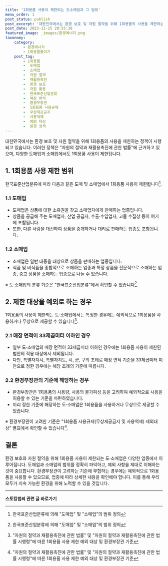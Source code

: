```yaml
---
title: '1회용품 사용이 제한되는 도소매업과 그 범위'
menu_order: 1
post_status: publish
post_excerpt: '대한민국에서는 환경 보호 및 자원 절약을 위해 1회용품의 사용을 제한하는 정책이 시행되고 있습니다. 이러한 정책은  자원의 절약과 재활용촉진에 관한 법률 에 근거하고 있으며, 다양한 도매업과 소매업에서도 1회용품 사용이 제한됩니다.'
post_date: 2023-12-25 20:55:38
featured_image: _images/환경에너지.png
taxonomy:
    category:
        - 환경에너지
        - 1회용품줄이기
    post_tag:
        - 1회용품
        -  도매업
        -  소매업
        -  자원 절약
        -  재활용촉진
        -  환경 보호
        -  자원 활용
        -  한국표준산업분류
        -  매장 면적
        -  환경부장관
        -  1회용품 사용규제
        -  무상제공금지
        -  사용억제
        -  예외 대상
        -  환경 정책
---
```



대한민국에서는 환경 보호 및 자원 절약을 위해 1회용품의 사용을 제한하는 정책이 시행되고 있습니다. 이러한 정책은 "자원의 절약과 재활용촉진에 관한 법률"에 근거하고 있으며, 다양한 도매업과 소매업에서도 1회용품 사용이 제한됩니다.

## 1. 1회용품 사용 제한 범위

한국표준산업분류에 따라 다음과 같은 도매 및 소매업에서 1회용품 사용이 제한됩니다[^1].

### 1.1 도매업
- 도매업은 상품에 대한 소유권을 갖고 소매업자에게 판매하는 업종입니다. 
- 상품을 공급해 주는 도매업자, 산업 공급자, 수출·수입업자, 고물 수집상 등이 여기에 포함됩니다.
- 또한, 다른 사람을 대신하여 상품을 중개하거나 대리로 판매하는 업종도 포함됩니다.

### 1.2 소매업
- 소매업은 일반 대중을 대상으로 상품을 판매하는 업종입니다.
- 식품 및 비식품을 종합적으로 소매하는 업종과 특정 상품을 전문적으로 소매하는 업종, 중고 상품을 소매하는 업종으로 나눌 수 있습니다.

※ 도·소매업의 분류 기준은 "한국표준산업분류"에서 확인할 수 있습니다[^1].

## 2. 제한 대상을 예외로 하는 경우

1회용품의 사용이 제한되는 도·소매업에서는 특정한 경우에는 예외적으로 1회용품을 사용하거나 무상으로 제공할 수 있습니다[^2].

### 2.1 매장 면적이 33제곱미터 이하인 경우
- 일부 도·소매업의 매장 면적이 33제곱미터 이하인 경우에는 1회용품 사용이 제한된 법안의 적용 대상에서 제외됩니다. 
- 다만, 특별자치시, 특별자치도, 시, 군, 구의 조례로 매장 면적 기준을 33제곱미터 미만으로 정한 경우에는 해당 조례의 기준에 따릅니다.

### 2.2 환경부장관의 기준에 해당하는 경우
- 환경부장관은 1회용품의 사용량, 사용의 불가피성 등을 고려하여 예외적으로 사용을 허용할 수 있는 기준을 마련하였습니다.
- 미리 정한 기준에 해당하는 도·소매업은 1회용품을 사용하거나 무상으로 제공할 수 있습니다.

※ 환경부장관이 고려한 기준은 "1회용품 사용규제(무상제공금지 및 사용억제) 제외대상" 별표에서 확인할 수 있습니다[^2].

## 결론

환경 보호와 자원 절약을 위해 1회용품 사용이 제한되는 도·소매업은 다양한 업종에서 이루어집니다. 도매업과 소매업의 범위를 정확히 파악하고, 예외 사항을 제대로 이해하는 것이 중요합니다. 환경부장관이 고려하는 기준에 부합하는 경우에는 예외적으로 1회용품을 사용할 수 있으므로, 업종에 따라 상세한 내용을 확인해야 합니다. 이를 통해 우리 모두가 지속 가능한 환경을 위해 노력할 수 있을 것입니다.

[^1]: 한국표준산업분류에 의해 "도매업" 및 "소매업"의 범위 정의
[^2]: "자원의 절약과 재활용촉진에 관한 법률" 및 "자원의 절약과 재활용촉진에 관한 법률 시행령"에 따른 1회용품 사용 제한 예외 대상 및 환경부장관 기준
<!-- wp:separator -->
<hr class="wp-block-separator has-alpha-channel-opacity"/>
<!-- /wp:separator -->

<!-- wp:group {"backgroundColor":"base","layout":{"type":"constrained"}} -->
<div class="wp-block-group has-base-background-color has-background"><!-- wp:paragraph {"align":"center","fontSize":"medium"} -->
<p class="has-text-align-center has-large-font-size"><strong>스토킹범죄 관련 글 바로가기</strong></p>
<!-- /wp:paragraph -->


<!-- wp:latest-posts
{"categories":[{"id":31440,"count":19,"description":"","link":"https://uknowlaw.com/category/%ec%8a%a4%ed%86%a0%ed%82%b9%eb%b2%94%ec%a3%84/","name":"스토킹범죄","slug":"스토킹범죄","taxonomy":"category","parent":0,"meta":[],"_links":{"self":[{"href":"https://uknowlaw.com/wp-json/wp/v2/categories/31440"}],"collection":[{"href":"https://uknowlaw.com/wp-json/wp/v2/categories"}],"about":[{"href":"https://uknowlaw.com/wp-json/wp/v2/taxonomies/category"}],"wp:post_type":[{"href":"https://uknowlaw.com/wp-json/wp/v2/posts?categories=31440"}],"curies":[{"name":"wp","href":"https://api.w.org/{rel}","templated":true}]}}],"postsToShow":100,"excerptLength":28,"postLayout":"grid","columns":2,"featuredImageAlign":"left","featuredImageSizeSlug":"large","fontSize":"small"} /--></div>
<!-- /wp:group -->